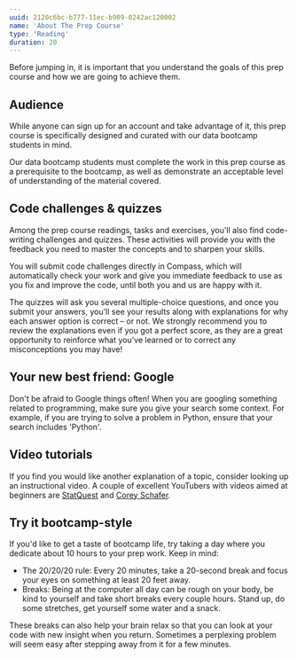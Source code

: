 ```yaml
---
uuid: 2120c6bc-b777-11ec-b909-0242ac120002
name: 'About The Prep Course'
type: 'Reading'
duration: 20
---
```


Before jumping in, it is important that you understand the goals of this prep course and how we are going to achieve them.

## Audience

While anyone can sign up for an account and take advantage of it, this prep course is specifically designed and curated with our data bootcamp students in mind.

Our data bootcamp students must complete the work in this prep course as a prerequisite to the bootcamp, as well as demonstrate an acceptable level of understanding of the material covered.

## Code challenges & quizzes

Among the prep course readings, tasks and exercises, you'll also find code-writing challenges and quizzes. These activities will provide you with the feedback you need to master the concepts and to sharpen your skills.

You will submit code challenges directly in Compass, which will automatically check your work and give you immediate feedback to use as you fix and improve the code, until both you and us are happy with it.

The quizzes will ask you several multiple-choice questions, and once you submit your answers, you'll see your results along with explanations for why each answer option is correct – or not. We strongly recommend you to review the explanations even if you got a perfect score, as they are a great opportunity to reinforce what you've learned or to correct any misconceptions you may have!

## Your new best friend: Google

Don't be afraid to Google things often! When you are googling something related to programming, make sure you give your search some context. For example, if you are trying to solve a problem in Python, ensure that your search includes 'Python'.

## Video tutorials

If you find you would like another explanation of a topic, consider looking up an instructional video. A couple of excellent YouTubers with videos aimed at beginners are [StatQuest](https://www.youtube.com/user/joshstarmer) and [Corey Schafer](https://www.youtube.com/channel/UCCezIgC97PvUuR4_gbFUs5g).

## Try it bootcamp-style

If you'd like to get a taste of bootcamp life, try taking a day where you dedicate about 10 hours to your prep work. Keep in mind:

* The 20/20/20 rule: Every 20 minutes, take a 20-second break and focus your eyes on something at least 20 feet away.
* Breaks: Being at the computer all day can be rough on your body, be kind to yourself and take short breaks every couple hours. Stand up, do some stretches, get yourself some water and a snack.

These breaks can also help your brain relax so that you can look at your code with new insight when you return. Sometimes a perplexing problem will seem easy after stepping away from it for a few minutes.
